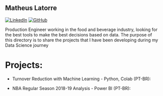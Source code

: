 ## Matheus Latorre

[![LinkedIn](https://img.shields.io/badge/LinkedIn-blue?style=flat&logo=linkedin&labelColor=blue)](https://www.linkedin.com/in/matheus-latorre-b4340112a/)
[![GitHub](https://img.shields.io/badge/GitHub-black?style=flat&logo=github&labelColor=grey)](https://github.com/mattlatorre/Portfolio)


Production Engineer working in the food and beverage industry, looking for the best tools to make the best decisions based on data. The purpose of this directory is to share the projects that I have been developing during my Data Science journey


# Projects:

* Turnover Reduction with Machine Learning - Python, Colab (PT-BR):

* NBA Regular Season 2018-19 Analysis - Power BI (PT-BR):
